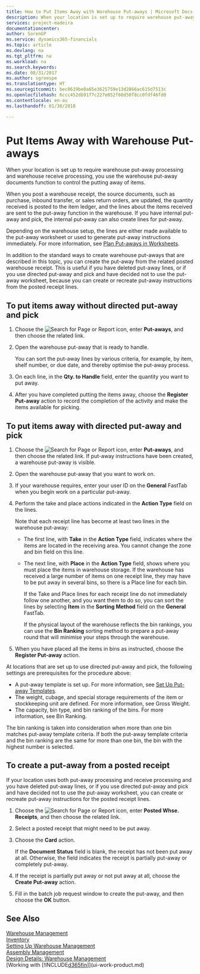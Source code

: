 ```yaml
---
title: How to Put Items Away with Warehouse Put-aways | Microsoft Docs
description: When your location is set up to require warehouse put-away processing and warehouse receive processing, you use the warehouse put-away documents function to control the putting away of items.
services: project-madeira
documentationcenter: 
author: SorenGP
ms.service: dynamics365-financials
ms.topic: article
ms.devlang: na
ms.tgt_pltfrm: na
ms.workload: na
ms.search.keywords: 
ms.date: 08/31/2017
ms.author: sgroespe
ms.translationtype: HT
ms.sourcegitcommit: bec0619be0a65e3625759e13d2866ac615d7513c
ms.openlocfilehash: 6ccc452db91f7c227e052f60d50f8cc0fdf46fd0
ms.contentlocale: en-au
ms.lasthandoff: 01/30/2018

---
```

# <a name="put-items-away-with-warehouse-put-aways"></a>Put Items Away with Warehouse Put-aways
When your location is set up to require warehouse put-away processing and warehouse receive processing, you use the warehouse put-away documents function to control the putting away of items.  

When you post a warehouse receipt, the source documents, such as purchase, inbound transfer, or sales return orders, are updated, the quantity received is posted to the item ledger, and the lines about the items received are sent to the put-away function in the warehouse. If you have internal put-away and pick, the internal put-away can also create lines for put-away.  

Depending on the warehouse setup, the lines are either made available to the put-away worksheet or used to generate put-away instructions immediately. For more information, see [Plan Put-aways in Worksheets](warehouse-how-to-plan-put-aways-in-worksheets.md).  

In addition to the standard ways to create warehouse put-aways that are described in this topic, you can create the put-away from the related posted warehouse receipt. This is useful if you have deleted put-away lines, or if you use directed put-away and pick and have decided not to use the put-away worksheet, because you can create or recreate put-away instructions from the posted receipt lines.  

## <a name="to-put-items-away-without-directed-put-away-and-pick"></a>To put items away without directed put-away and pick  
1.  Choose the ![Search for Page or Report](media/ui-search/search_small.png "Search for Page or Report icon") icon, enter **Put-aways**, and then choose the related link.  
2.  Open the warehouse put-away that is ready to handle.  

    You can sort the put-away lines by various criteria, for example, by item, shelf number, or due date, and thereby optimise the put-away process.  
3.  On each line, in the **Qty. to Handle** field, enter the quantity you want to put away.  
4.  After you have completed putting the items away, choose the **Register Put-away** action to record the completion of the activity and make the items available for picking.  

## <a name="to-put-items-away-with-directed-put-away-and-pick"></a>To put items away with directed put-away and pick  
1.  Choose the ![Search for Page or Report](media/ui-search/search_small.png "Search for Page or Report icon") icon, enter **Put-aways**, and then choose the related link.
    If put-away instructions have been created, a warehouse put-away is visible.  
2.  Open the warehouse put-away that you want to work on.  
3.  If your warehouse requires, enter your user ID on the **General** FastTab when you begin work on a particular put-away.  
4.  Perform the take and place actions indicated in the **Action Type** field on the lines.  

    Note that each receipt line has become at least two lines in the warehouse put-away:  

    -   The first line, with **Take** in the **Action Type** field, indicates where the items are located in the receiving area. You cannot change the zone and bin field on this line.  
    -   The next line, with **Place** in the **Action Type** field, shows where you must place the items in warehouse storage. If the warehouse has received a large number of items on one receipt line, they may have to be put away in several bins, so there is a Place line for each bin.  

        If the Take and Place lines for each receipt line do not immediately follow one another, and you want them to do so, you can sort the lines by selecting **Item** in the **Sorting Method** field on the **General** FastTab.  

        If the physical layout of the warehouse reflects the bin rankings, you can use the **Bin Ranking** sorting method to prepare a put-away round that will minimise your steps through the warehouse.  

5.  When you have placed all the items in bins as instructed, choose the **Register Put-away** action.  

At locations that are set up to use directed put-away and pick, the following settings are prerequisites for the procedure above:  

- A put-away template is set up. For more information, see [Set Up Put-away Templates](warehouse-how-to-set-up-put-away-templates.md).  
- The weight, cubage, and special storage requirements of the item or stockkeeping unit are defined. For more information, see Gross Weight.  
- The capacity, bin type, and bin ranking of the bins. For more information, see Bin Ranking.  

The bin ranking is taken into consideration when more than one bin matches put-away template criteria. If both the put-away template criteria and the bin ranking are the same for more than one bin, the bin with the highest number is selected.

## <a name="to-create-a-put-away-from-a-posted-receipt"></a>To create a put-away from a posted receipt  
 If your location uses both put-away processing and receive processing and you have deleted put-away lines, or if you use directed put-away and pick and have decided not to use the put-away worksheet, you can create or recreate put-away instructions for the posted receipt lines.

1.  Choose the ![Search for Page or Report](media/ui-search/search_small.png "Search for Page or Report icon") icon, enter **Posted Whse. Receipts**, and then choose the related link.  
2.  Select a posted receipt that might need to be put away.  
3.  Choose the **Card** action.  

    If the **Document Status** field is blank, the receipt has not been put away at all. Otherwise, the field indicates the receipt is partially put-away or completely put-away.  

4.  If the receipt is partially put away or not put away at all, choose the **Create Put-away** action.  
5.  Fill in the batch job request window to create the put-away, and then choose the **OK** button.   

## <a name="see-also"></a>See Also  
[Warehouse Management](warehouse-manage-warehouse.md)  
[Inventory](inventory-manage-inventory.md)  
[Setting Up Warehouse Management](warehouse-setup-warehouse.md)     
[Assembly Management](assembly-assemble-items.md)    
[Design Details: Warehouse Management](design-details-warehouse-management.md)  
[Working with [!INCLUDE[d365fin](includes/d365fin_md.md)]](ui-work-product.md)


